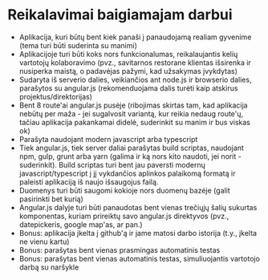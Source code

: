 Reikalavimai baigiamajam darbui
===
- Aplikacija, kuri būtų bent kiek panaši į panaudojamą realiam gyvenime (tema turi būti suderinta su manimi)
- Aplikacijoje turi būti koks nors funkcionalumas, reikalaujantis kelių vartotojų kolaboravimo (pvz., savitarnos restorane klientas išsirenka ir nusiperka maistą, o padavėjas pažymi, kad užsakymas įvykdytas)
- Sudaryta iš serverio dalies, veikiančios ant node.js ir browserio dalies, parašytos su angular.js (rekomenduojama dalis turėti kaip atskirus projektus/direktorijas)
- Bent 8 route'ai angular.js pusėje (ribojimas skirtas tam, kad aplikacija nebūtų per maža - jei sugalvosit variantą, kur reikia nedaug route'ų, tačiau aplikacija pakankamai didelė, suderinkit su manim ir bus viskas ok)
- Parašyta naudojant modern javascript arba typescript
- Tiek angular.js, tiek server daliai parašytas build scriptas, naudojant npm, gulp, grunt arba yarn (galima ir ką nors kito naudoti, jei norit - suderinkit). Build scriptas turi bent jau paversti modernų javascript/typescript į jį vykdančios aplinkos palaikomą formatą ir paleisti aplikaciją iš naujo išsaugojus failą.
- Duomenys turi būti saugomi kokioje nors duomenų bazėje (galit pasirinkti bet kurią)
- Angular.js dalyje turi būti panaudotas bent vienas trečiųjų šalių sukurtas komponentas, kuriam prireiktų savo angular.js direktyvos (pvz., datepickeris, google map'as, ar pan.)
- Bonus: aplikacija įkelta į github'ą ir jame matosi darbo istorija (t.y., įkelta ne vienu kartu)
- Bonus: parašytas bent vienas prasmingas automatinis testas
- Bonus: parašytas bent vienas automatinis testas, simuliuojantis vartotojo darbą su naršykle
